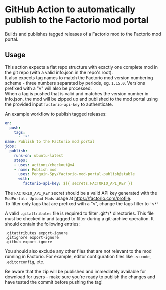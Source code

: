 # GitHub Action to automatically publish to the Factorio mod portal

Builds and publishes tagged releases of a Factorio mod to the Factorio mod portal.

## Usage
This action expects a flat repo structure with exactly one complete mod in the git repo (with a valid info.json in the repo's root).  
It also expects tag names to match the Factorio mod version numbering scheme - three numbers separated by periods, eg. `1.15.0`. Versions prefixed with a "v" will also be processed.  
When a tag is pushed that is valid and matches the version number in info.json, the mod will be zipped up and published to the mod portal using the provided input `factorio-api-key` to authenticate.

An example workflow to publish tagged releases:
```yml
on:
  push:
    tags:
      - '*'
name: Publish to the Factorio mod portal
jobs:
  publish:
    runs-on: ubuntu-latest
    steps:
    - uses: actions/checkout@v4
    - name: Publish mod
      uses: Penguin-Spy/factorio-mod-portal-publish@stable
      with:
        factorio-api-key: ${{ secrets.FACTORIO_API_KEY }}
```

The `FACTORIO_API_KEY` secret should be a valid API key generated with the `ModPortal: Upload Mods` usage at https://factorio.com/profile.  
To filter only tags that are prefixed with a "v", change the tags filter to `'v*'`

A valid `.gitattributes` file is required to filter .git*/* directories. This file must be checked in and tagged to filter during a git-archive operation. It should contain the following entries:
```
.gitattributes export-ignore
.gitignore export-ignore
.github export-ignore
```
You should also exclude any other files that are not relevant to the mod running in Factorio. For example, editor configuration files like `.vscode`, `.editorconfig`, etc.

Be aware that the zip will be published and immediately available for download for users - make sure you're ready to publish the changes and have tested the commit before pushing the tag!
